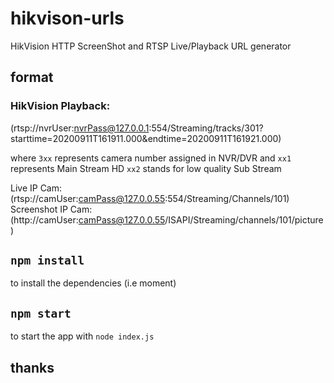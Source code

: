 # hikvison-urls

HikVision HTTP ScreenShot and RTSP Live/Playback URL generator

## format

### HikVision Playback:

(rtsp://nvrUser:nvrPass@127.0.0.1:554/Streaming/tracks/301?starttime=20200911T161911.000&amp;endtime=20200911T161921.000)

where `3xx` represents camera number assigned in NVR/DVR
and `xx1` represents Main Stream HD
`xx2` stands for low quality Sub Stream

Live IP Cam:
(rtsp://camUser:camPass@127.0.0.55:554/Streaming/Channels/101)
Screenshot IP Cam:
(http://camUser:camPass@127.0.0.55/ISAPI/Streaming/channels/101/picture)

## `npm install`

to install the dependencies (i.e moment)

## `npm start`

to start the app with `node index.js`

## thanks
